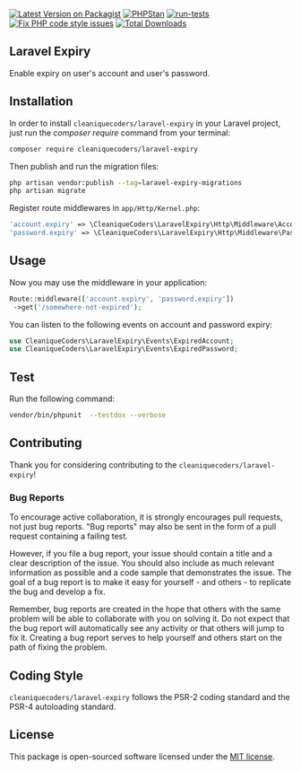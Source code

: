 [![Latest Version on Packagist](https://img.shields.io/packagist/v/cleaniquecoders/laravel-expiry.svg?style=flat-square)](https://packagist.org/packages/cleaniquecoders/laravel-expiry) [![PHPStan](https://github.com/cleaniquecoders/laravel-expiry/actions/workflows/phpstan.yml/badge.svg)](https://github.com/cleaniquecoders/laravel-expiry/actions/workflows/phpstan.yml) [![run-tests](https://github.com/cleaniquecoders/laravel-expiry/actions/workflows/run-tests.yml/badge.svg)](https://github.com/cleaniquecoders/laravel-expiry/actions/workflows/run-tests.yml) [![Fix PHP code style issues](https://github.com/cleaniquecoders/laravel-expiry/actions/workflows/fix-styling.yml/badge.svg)](https://github.com/cleaniquecoders/laravel-expiry/actions/workflows/fix-styling.yml) [![Total Downloads](https://img.shields.io/packagist/dt/cleaniquecoders/laravel-expiry.svg?style=flat-square)](https://packagist.org/packages/cleaniquecoders/laravel-expiry)

## Laravel Expiry

Enable expiry on user's account and user's password.

## Installation

In order to install `cleaniquecoders/laravel-expiry` in your Laravel project, just run the *composer require* command from your terminal:

```bash
composer require cleaniquecoders/laravel-expiry
```

Then publish and run the migration files:

```bash
php artisan vendor:publish --tag=laravel-expiry-migrations
php artisan migrate
```

Register route middlewares in `app/Http/Kernel.php`:

```php
'account.expiry' => \CleaniqueCoders\LaravelExpiry\Http\Middleware\AccountExpiry::class,
'password.expiry' => \CleaniqueCoders\LaravelExpiry\Http\Middleware\PasswordExpiry::class,
```

## Usage

Now you may use the middleware in your application:

```php
Route::middleware(['account.expiry', 'password.expiry'])
 ->get('/somewhere-not-expired');
```

You can listen to the following events on account and password expiry:

```php
use CleaniqueCoders\LaravelExpiry\Events\ExpiredAccount;
use CleaniqueCoders\LaravelExpiry\Events\ExpiredPassword;
```

## Test

Run the following command:

```bash
vendor/bin/phpunit  --testdox --verbose
```

## Contributing

Thank you for considering contributing to the `cleaniquecoders/laravel-expiry`!

### Bug Reports

To encourage active collaboration, it is strongly encourages pull requests, not just bug reports. "Bug reports" may also be sent in the form of a pull request containing a failing test.

However, if you file a bug report, your issue should contain a title and a clear description of the issue. You should also include as much relevant information as possible and a code sample that demonstrates the issue. The goal of a bug report is to make it easy for yourself - and others - to replicate the bug and develop a fix.

Remember, bug reports are created in the hope that others with the same problem will be able to collaborate with you on solving it. Do not expect that the bug report will automatically see any activity or that others will jump to fix it. Creating a bug report serves to help yourself and others start on the path of fixing the problem.

## Coding Style

`cleaniquecoders/laravel-expiry` follows the PSR-2 coding standard and the PSR-4 autoloading standard.

## License

This package is open-sourced software licensed under the [MIT license](http://opensource.org/licenses/MIT).
